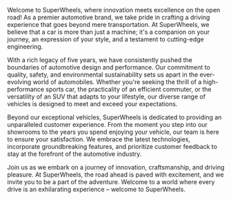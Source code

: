 Welcome to SuperWheels, where innovation meets excellence on the open road! As a premier automotive brand, we take pride in crafting a driving experience that goes beyond mere transportation. At SuperWheels, we believe that a car is more than just a machine; it's a companion on your journey, an expression of your style, and a testament to cutting-edge engineering.

With a rich legacy of five years, we have consistently pushed the boundaries of automotive design and performance. Our commitment to quality, safety, and environmental sustainability sets us apart in the ever-evolving world of automobiles. Whether you're seeking the thrill of a high-performance sports car, the practicality of an efficient commuter, or the versatility of an SUV that adapts to your lifestyle, our diverse range of vehicles is designed to meet and exceed your expectations.

Beyond our exceptional vehicles, SuperWheels is dedicated to providing an unparalleled customer experience. From the moment you step into our showrooms to the years you spend enjoying your vehicle, our team is here to ensure your satisfaction. We embrace the latest technologies, incorporate groundbreaking features, and prioritize customer feedback to stay at the forefront of the automotive industry.

Join us as we embark on a journey of innovation, craftsmanship, and driving pleasure. At SuperWheels, the road ahead is paved with excitement, and we invite you to be a part of the adventure. Welcome to a world where every drive is an exhilarating experience – welcome to SuperWheels.